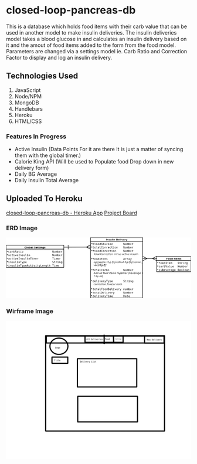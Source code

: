 # closed-loop-pancreas-db
This is a database which holds food items with their carb value that can be used in another model to make insulin deliveries.
The insulin deliveries model takes a blood glucose in and calculates an insulin delivery based on it and the amout of food items added to the form from the food model.
Parameters are changed via a settings model ie. Carb Ratio and Correction Factor to display and log an insulin delivery.

## Technologies Used

  1. JavaScript
  2. Node/NPM
  3. MongoDB
  4. Handlebars
  5. Heroku
  6. HTML/CSS

### Features In Progress
  - Active Insulin (Data Points For it are there It is just a matter of syncing them with the global timer.)
  - Calorie King API (Will be used to Populate food Drop down in new delivery form)
  - Daily BG Average
  - Daily Insulin Total Average

## Uploaded To Heroku

[closed-loop-pancreas-db - Heroku App](https://closed-loop-pancreas.herokuapp.com/)
[Project Board](https://github.com/greattechpk/closed-loop-pancreas-db/projects/1)

### ERD Image
![erd](ERD.png)

### Wirframe Image
![wireframe](clpdb-Wireframe.jpg)
